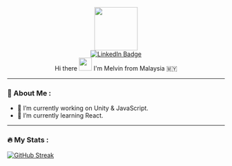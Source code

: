 <!-- ### Hi there 👋 I'm Melvin from Malaysia 🇲🇾 -->

<div id="header" align="center">
  <img src="https://media.giphy.com/media/v1.Y2lkPTc5MGI3NjExcXI4dGpvbjRlMW4wYXZwbGoxZXl3cnJiaTdhZTlzYWkxdXJmdnlhaCZlcD12MV9pbnRlcm5hbF9naWZfYnlfaWQmY3Q9cw/1NYkJ0wTvncdXV5dN5/giphy.gif" width="100"/>
<div>
   <a href="https://www.linkedin.com/in/melvin-lee-681a63269/">
    <img src="https://img.shields.io/badge/LinkedIn-blue?style=for-the-badge&logo=linkedin&logoColor=white" alt="LinkedIn Badge"/>
  </a>
</div
  <h1>
  Hi there
  <img src="https://media.giphy.com/media/hvRJCLFzcasrR4ia7z/giphy.gif" width="30px"/>
  I'm Melvin from Malaysia 🇲🇾
</h1>
</div>

<!--
**leechiahwa/leechiahwa** is a ✨ _special_ ✨ repository because its `README.md` (this file) appears on your GitHub profile.

Here are some ideas to get you started:
-->
---
### 🚀 About Me :
- 🔭 I’m currently working on Unity & JavaScript.
- 🌱 I’m currently learning React.
<!--
- 👯 I’m looking to collaborate on ...
- 🤔 I’m looking for help with ...
- 💬 Ask me about ...
- 📫 How to reach me: ...
- 😄 Pronouns: ...
- ⚡ Fun fact: ...
-->

---

### :fire: My Stats :
[![GitHub Streak](https://streak-stats.demolab.com/?user=leechiahwa&theme=highcontrast&mode=weekly)](https://git.io/streak-stats)
